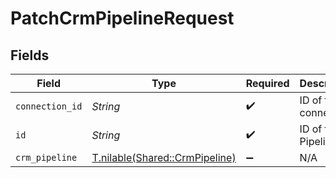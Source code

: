 # PatchCrmPipelineRequest


## Fields

| Field                                                                | Type                                                                 | Required                                                             | Description                                                          |
| -------------------------------------------------------------------- | -------------------------------------------------------------------- | -------------------------------------------------------------------- | -------------------------------------------------------------------- |
| `connection_id`                                                      | *String*                                                             | :heavy_check_mark:                                                   | ID of the connection                                                 |
| `id`                                                                 | *String*                                                             | :heavy_check_mark:                                                   | ID of the Pipeline                                                   |
| `crm_pipeline`                                                       | [T.nilable(Shared::CrmPipeline)](../../models/shared/crmpipeline.md) | :heavy_minus_sign:                                                   | N/A                                                                  |